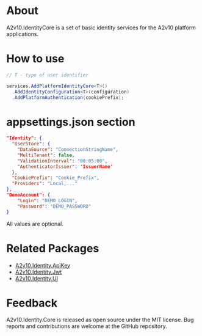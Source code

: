 ﻿# About
A2v10.IdentityCore is a set of basic identity services 
for the A2v10 platform applications.


# How to use

```csharp
// T - type of user identifier

services.AddPlatformIdentityCore<T>()
  .AddIdentityConfiguration<T>(configuration)
  .AddPlatformAuthentication(cookiePrefix);
```

# appsettings.json section

```json
"Identity": {
  "UserStore": {
    "DataSource": "ConnectionStringName",
    "MultiTenant": false,
    "ValidationInterval": "00:05:00",
    "AuthenticatorIssuer": 'IssuerName'
  },
  "CookiePrefix": "Cookie_Prefix",
  "Providers": "Local,..."
},
"DemoAccount": {
    "Login": "DEMO_LOGIN",
    "Password": "DEMO_PASSWORD"
}
```

All values are optional.

# Related Packages

* [A2v10.Identity.ApiKey](https://www.nuget.org/packages/A2v10.Identity.ApiKey)
* [A2v10.Identity.Jwt](https://www.nuget.org/packages/A2v10.Identity.Jwt)
* [A2v10.Identity.UI](https://www.nuget.org/packages/A2v10.Identity.UI)


# Feedback

A2v10.Identity.Core is released as open source under the MIT license. 
Bug reports and contributions are welcome at the GitHub repository.
